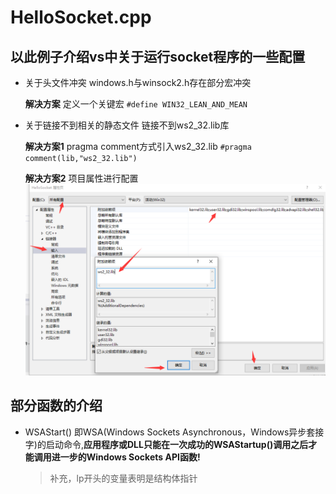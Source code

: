 HelloSocket.cpp
=========
以此例子介绍vs中关于运行socket程序的一些配置
------

- 关于头文件冲突
	windows.h与winsock2.h存在部分宏冲突

  **解决方案**
   定义一个关键宏 
`#define WIN32_LEAN_AND_MEAN `


- 关于链接不到相关的静态文件
  链接不到ws2_32.lib库
  
  **解决方案1**
  pragma comment方式引入ws2_32.lib
  `#pragma comment(lib,"ws2_32.lib")`
  
    **解决方案2**
  项目属性进行配置
  ![配置图](./Imgage/Config_ws2_32lib.png)




部分函数的介绍
-------
- WSAStart()
  即WSA(Windows Sockets Asynchronous，Windows异步套接字)的启动命令,**应用程序或DLL只能在一次成功的WSAStartup()调用之后才能调用进一步的Windows Sockets API函数!**
  > 补充，lp开头的变量表明是结构体指针
